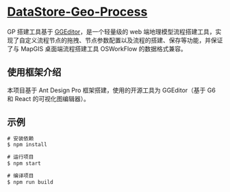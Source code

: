 # [DataStore-Geo-Process](http://121.40.195.171:5000)

GP 搭建工具基于 [GGEditor](https://gitee.com/gaoli.gl/gg-editor/#https://github.com/facebook/react)，是一个轻量级的 web 端地理模型流程搭建工具，实现了自定义流程节点的拖拽、节点参数配置以及流程的搭建、保存等功能，并保证了与 MapGIS 桌面端流程搭建工具 OSWorkFlow 的数据格式兼容。

## 使用框架介绍

本项目基于 Ant Design Pro 框架搭建，使用的开源工具为 GGEditor（基于 G6 和 React 的可视化图编辑器）。

## 示例

```javascript
# 安装依赖
$ npm install

# 运行项目
$ npm start

# 编译项目
$ npm run build
```
